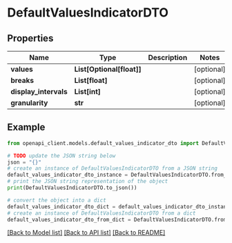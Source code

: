 # DefaultValuesIndicatorDTO


## Properties

Name | Type | Description | Notes
------------ | ------------- | ------------- | -------------
**values** | **List[Optional[float]]** |  | [optional] 
**breaks** | **List[float]** |  | [optional] 
**display_intervals** | **List[int]** |  | [optional] 
**granularity** | **str** |  | [optional] 

## Example

```python
from openapi_client.models.default_values_indicator_dto import DefaultValuesIndicatorDTO

# TODO update the JSON string below
json = "{}"
# create an instance of DefaultValuesIndicatorDTO from a JSON string
default_values_indicator_dto_instance = DefaultValuesIndicatorDTO.from_json(json)
# print the JSON string representation of the object
print(DefaultValuesIndicatorDTO.to_json())

# convert the object into a dict
default_values_indicator_dto_dict = default_values_indicator_dto_instance.to_dict()
# create an instance of DefaultValuesIndicatorDTO from a dict
default_values_indicator_dto_from_dict = DefaultValuesIndicatorDTO.from_dict(default_values_indicator_dto_dict)
```
[[Back to Model list]](../README.md#documentation-for-models) [[Back to API list]](../README.md#documentation-for-api-endpoints) [[Back to README]](../README.md)


